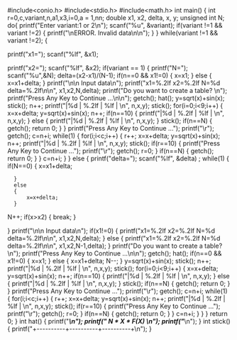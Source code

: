 #include<conio.h>
#include<stdio.h>
#include<math.h>
int main()
  {  int r=0,c,variant,n,a1,x3,i=0,a = 1,nn;
    double x1, x2, delta, x, y;
    unsigned int N;
  do{
   printf("Enter variant:1 or 2\n");
   scanf("%u", &variant);
   if(variant !=1 && variant !=2)
   {
   printf("\nERROR. Invalid data\n\n");
   }
     } while(variant !=1 && variant !=2);
  {

   printf("x1=");
   scanf("%lf", &x1);

   printf("x2=");
   scanf("%lf", &x2);
if(variant == 1)
{
   printf("N=");
   scanf("%u",&N);
   delta=(x2-x1)/(N-1);
   if(n==0 && x1!=0)
   {
       x=x1;
   }
   else
   {
        x=x1+delta;
   }
   printf("\n\n Input data\n");
   printf("x1=%.2lf  x2=%.2lf   N=\%d  delta=%.2lf\n\n", x1,x2,N,delta);
   printf("Do you want to create a table? \n");
   printf("Press Any Key to Continue ...\n\n");
   getch();
   hat();
   y=sqrt(x)+sin(x);
   stick();
   n++;
   printf("|%d     | %.2lf     | %lf     | \n", n,x,y);
   stick();
for(i=0;i<9;i++)
  { x=x+delta;
    y=sqrt(x)+sin(x);
    n++;
 if(n==10)
 {
    printf("|%d    | %.2lf    | %lf     | \n", n,x,y);
 }
  else
    {
     printf("|%d     | %.2lf     | %lf     | \n", n,x,y);
      }
  stick();
if(n==N)
{
    getch();
    return 0;
}
  }
  printf("Press Any Key to Continue ...");
  printf("\r");
  getch();
  c=n+i;
while(1)
  {
   for(i;i<c;i++)
            {
            r++;
            x=x+delta;
            y=sqrt(x)+sin(x);
            n++;
            printf("|%d    | %.2lf    | %lf     | \n", n,x,y);
            stick();
            if(r==10)
                    {
                    printf("Press Any Key to Continue ...");
                    printf("\r");
                    getch();
                    r=0;
                    }
            if(n==N)
                    {
                    getch();
                    return 0;
                    }
                    }
                    c=n+i;
                    }
                    }
            else
                    {
                    printf("delta=");
                    scanf("%lf", &delta) ;
  while(1)
  {
      if(N==0)
      {
        x=x1+delta;

      }
      else
      {
          x=x+delta;
      }
  N++;
  if(x>x2)
  {
    break;
  }

  }
     printf("\n\n Input data\n");
   if(x1!=0)
   {
     printf("x1=%.2lf  x2=%.2lf   N=\%d  delta=%.2lf\n\n", x1,x2,N,delta);
   }
   else
   {
       printf("x1=%.2lf  x2=%.2lf   N=\%d  delta=%.2lf\n\n", x1,x2,N-1,delta);
   }
   printf("Do you want to create a table? \n");
   printf("Press Any Key to Continue ...\n\n");
   getch();
   hat();
   if(n==0 && x1!=0)
   {
       x=x1;
   }
   else
   {
        x=x1+delta;
        N--;
   }
   y=sqrt(x)+sin(x);
   stick();
   n++;
   printf("|%d     | %.2lf     | %lf     | \n", n,x,y);
   stick();
for(i=0;i<9;i++)
  {
  x=x+delta;
  y=sqrt(x)+sin(x);
  n++;
  if(n==10)
 {
    printf("|%d    | %.2lf    | %lf     | \n", n,x,y);
 }
  else
    {
     printf("|%d     | %.2lf     | %lf     | \n", n,x,y);
    }
  stick();
if(n==N)
{
    getch();
    return 0;
}
  }
  printf("Press Any Key to Continue ...");
  printf("\r");
  getch();
  c=n+i;
while(1)
  {
   for(i;i<c;i++)
  {
      r++;
      x=x+delta;
      y=sqrt(x)+sin(x);
      n++;
      printf("|%d    | %.2lf    | %lf     | \n", n,x,y);
      stick();
    if(r==10)
 {
       printf("Press Any Key to Continue ...");
       printf("\r");
       getch();
       r=0;
 }
  if(n==N)
{
    getch();
    return 0;
}
  }
    c=n+i;
  }
  }
  }
return 0;
  }
int hat()
{
   printf("**********************************\n");
   printf("*    N    *     X    *    F(X)   *\n");
   printf("**********************************\n");
}
int stick()
{
   printf("+----------+----------+----------+\n");
}
